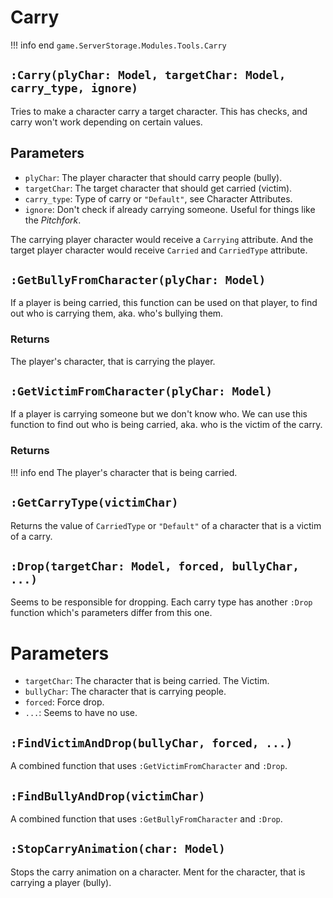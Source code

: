 # Carry
!!! info end
    ``game.ServerStorage.Modules.Tools.Carry``

## ``:Carry(plyChar: Model, targetChar: Model, carry_type, ignore)``
Tries to make a character carry a target character. This has checks, and carry won't work depending on certain values.

## Parameters
* ``plyChar``: The player character that should carry people (bully).
* ``targetChar``: The target character that should get carried (victim).
* ``carry_type``: Type of carry or ``"Default"``, see Character Attributes.
* ``ignore``: Don't check if already carrying someone. Useful for things like the _Pitchfork_.

The carrying player character would receive a ``Carrying`` attribute.
And the target player character would receive ``Carried`` and ``CarriedType`` attribute.


## `:GetBullyFromCharacter(plyChar: Model)`
If a player is being carried, this function can be used on that player, to find out who is carrying them, aka. who's bullying them.

### Returns
The player's character, that is carrying the player.


## `:GetVictimFromCharacter(plyChar: Model)`
If a player is carrying someone but we don't know who. We can use this function to find out who is being carried, aka. who is the victim of the carry.

### Returns
!!! info end
    The player's character that is being carried.


## ``:GetCarryType(victimChar)``
Returns the value of ``CarriedType`` or ``"Default"`` of a character that is a victim of a carry.




## ``:Drop(targetChar: Model, forced, bullyChar, ...)``
Seems to be responsible for dropping. Each carry type has another ``:Drop`` function which's parameters differ from this one.

# Parameters

* ``targetChar``: The character that is being carried. The Victim.
* ``bullyChar``: The character that is carrying people.
* ``forced``: Force drop.
* ``...``: Seems to have no use.

## ``:FindVictimAndDrop(bullyChar, forced, ...)``
A combined function that uses ``:GetVictimFromCharacter`` and ``:Drop``.

## ``:FindBullyAndDrop(victimChar)``
A combined function that uses ``:GetBullyFromCharacter`` and ``:Drop``.


## ``:StopCarryAnimation(char: Model)``
Stops the carry animation on a character. Ment for the character, that is carrying a player (bully).
